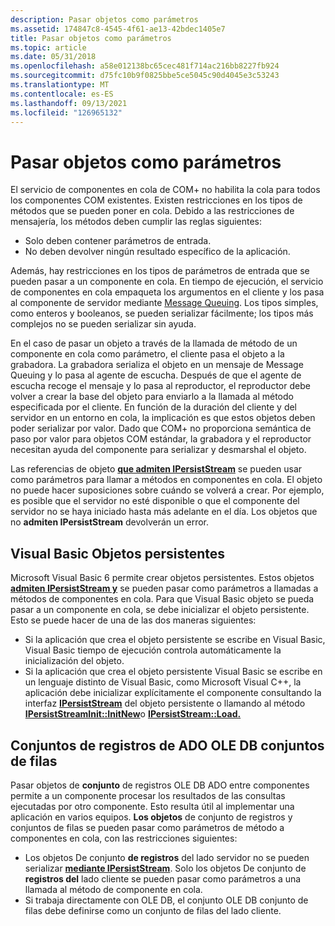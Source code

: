```yaml
---
description: Pasar objetos como parámetros
ms.assetid: 174847c8-4545-4f61-ae13-42bdec1405e7
title: Pasar objetos como parámetros
ms.topic: article
ms.date: 05/31/2018
ms.openlocfilehash: a58e012138bc65cec481f714ac216bb8227fb924
ms.sourcegitcommit: d75fc10b9f0825bbe5ce5045c90d4045e3c53243
ms.translationtype: MT
ms.contentlocale: es-ES
ms.lasthandoff: 09/13/2021
ms.locfileid: "126965132"
---
```

# <a name="passing-objects-as-parameters"></a>Pasar objetos como parámetros

El servicio de componentes en cola de COM+ no habilita la cola para todos los componentes COM existentes. Existen restricciones en los tipos de métodos que se pueden poner en cola. Debido a las restricciones de mensajería, los métodos deben cumplir las reglas siguientes:

-   Solo deben contener parámetros de entrada.
-   No deben devolver ningún resultado específico de la aplicación.

Además, hay restricciones en los tipos de parámetros de entrada que se pueden pasar a un componente en cola. En tiempo de ejecución, el servicio de componentes en cola empaqueta los argumentos en el cliente y los pasa al componente de servidor mediante [Message Queuing](/previous-versions/windows/desktop/legacy/ms711472(v=vs.85)). Los tipos simples, como enteros y booleanos, se pueden serializar fácilmente; los tipos más complejos no se pueden serializar sin ayuda.

En el caso de pasar un objeto a través de la llamada de método de un componente en cola como parámetro, el cliente pasa el objeto a la grabadora. La grabadora serializa el objeto en un mensaje de Message Queuing y lo pasa al agente de escucha. Después de que el agente de escucha recoge el mensaje y lo pasa al reproductor, el reproductor debe volver a crear la base del objeto para enviarlo a la llamada al método especificada por el cliente. En función de la duración del cliente y del servidor en un entorno en cola, la implicación es que estos objetos deben poder serializar por valor. Dado que COM+ no proporciona semántica de paso por valor para objetos COM estándar, la grabadora y el reproductor necesitan ayuda del componente para serializar y desmarshal el objeto.

Las referencias de objeto [**que admiten IPersistStream**](/windows/desktop/api/objidl/nn-objidl-ipersiststream) se pueden usar como parámetros para llamar a métodos en componentes en cola. El objeto no puede hacer suposiciones sobre cuándo se volverá a crear. Por ejemplo, es posible que el servidor no esté disponible o que el componente del servidor no se haya iniciado hasta más adelante en el día. Los objetos que no **admiten IPersistStream** devolverán un error.

## <a name="visual-basic-persistable-objects"></a>Visual Basic Objetos persistentes

Microsoft Visual Basic 6 permite crear objetos persistentes. Estos objetos [**admiten IPersistStream y**](/windows/desktop/api/objidl/nn-objidl-ipersiststream) se pueden pasar como parámetros a llamadas a métodos de componentes en cola. Para que Visual Basic objeto se pueda pasar a un componente en cola, se debe inicializar el objeto persistente. Esto se puede hacer de una de las dos maneras siguientes:

-   Si la aplicación que crea el objeto persistente se escribe en Visual Basic, Visual Basic tiempo de ejecución controla automáticamente la inicialización del objeto.
-   Si la aplicación que crea el objeto persistente Visual Basic se escribe en un lenguaje distinto de Visual Basic, como Microsoft Visual C++, la aplicación debe inicializar explícitamente el componente consultando la interfaz [**IPersistStream**](/windows/desktop/api/objidl/nn-objidl-ipersiststream) del objeto persistente o llamando al método [**IPersistStreamInit::InitNew**](/windows/desktop/api/ocidl/nf-ocidl-ipersiststreaminit-initnew)o [**IPersistStream::Load.**](/windows/desktop/api/objidl/nf-objidl-ipersiststream-load)

## <a name="ado-recordsets-and-ole-db-rowsets"></a>Conjuntos de registros de ADO OLE DB conjuntos de filas

Pasar objetos de **conjunto** de registros OLE DB ADO entre componentes permite a un componente procesar los resultados de las consultas ejecutadas por otro componente. Esto resulta útil al implementar una aplicación en varios equipos. **Los objetos** de conjunto de registros y conjuntos de filas se pueden pasar como parámetros de método a componentes en cola, con las restricciones siguientes:

-   Los objetos De conjunto **de registros** del lado servidor no se pueden serializar [**mediante IPersistStream**](/windows/desktop/api/objidl/nn-objidl-ipersiststream). Solo los objetos De conjunto de **registros del** lado cliente se pueden pasar como parámetros a una llamada al método de componente en cola.
-   Si trabaja directamente con OLE DB, el conjunto OLE DB conjunto de filas debe definirse como un conjunto de filas del lado cliente.

 

 
